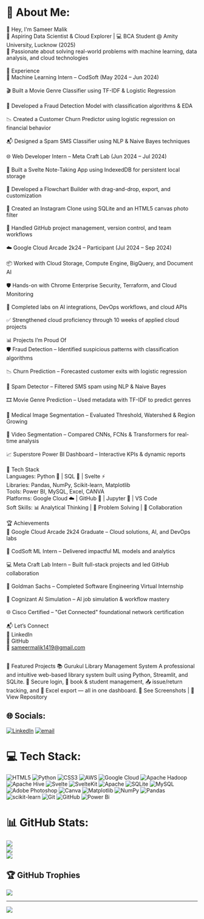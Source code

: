 # 💫 About Me:
👋 Hey, I'm Sameer Malik<br>🚀 Aspiring Data Scientist & Cloud Explorer | 💻 BCA Student @ Amity University, Lucknow (2025)<br>🔬 Passionate about solving real-world problems with machine learning, data analysis, and cloud technologies<br><br>💼 Experience<br>🧠 Machine Learning Intern – CodSoft (May 2024 – Jun 2024)<br><br>🎬 Built a Movie Genre Classifier using TF-IDF & Logistic Regression<br><br>🔐 Developed a Fraud Detection Model with classification algorithms & EDA<br><br>📉 Created a Customer Churn Predictor using logistic regression on financial behavior<br><br>📬 Designed a Spam SMS Classifier using NLP & Naive Bayes techniques<br><br>🌐 Web Developer Intern – Meta Craft Lab (Jun 2024 – Jul 2024)<br><br>📝 Built a Svelte Note-Taking App using IndexedDB for persistent local storage<br><br>🔁 Developed a Flowchart Builder with drag-and-drop, export, and customization<br><br>📸 Created an Instagram Clone using SQLite and an HTML5 canvas photo filter<br><br>🔧 Handled GitHub project management, version control, and team workflows<br><br>☁️ Google Cloud Arcade 2k24 – Participant (Jul 2024 – Sep 2024)<br><br>📦 Worked with Cloud Storage, Compute Engine, BigQuery, and Document AI<br><br>🛡️ Hands-on with Chrome Enterprise Security, Terraform, and Cloud Monitoring<br><br>🤖 Completed labs on AI integrations, DevOps workflows, and cloud APIs<br><br>✅ Strengthened cloud proficiency through 10 weeks of applied cloud projects<br><br>📊 Projects I’m Proud Of<br>🛡️ Fraud Detection – Identified suspicious patterns with classification algorithms<br><br>📉 Churn Prediction – Forecasted customer exits with logistic regression<br><br>📨 Spam Detector – Filtered SMS spam using NLP & Naive Bayes<br><br>🎞️ Movie Genre Prediction – Used metadata with TF-IDF to predict genres<br><br>🧠 Medical Image Segmentation – Evaluated Threshold, Watershed & Region Growing<br><br>🎥 Video Segmentation – Compared CNNs, FCNs & Transformers for real-time analysis<br><br>📈 Superstore Power BI Dashboard – Interactive KPIs & dynamic reports<br><br>🧰 Tech Stack<br>Languages: Python 🐍 | SQL 🧾 | Svelte ⚡<br>Libraries: Pandas, NumPy, Scikit-learn, Matplotlib<br>Tools: Power BI, MySQL, Excel, CANVA<br>Platforms: Google Cloud ☁️ | GitHub 🐙 | Jupyter 📓 | VS Code<br>Soft Skills: 📊 Analytical Thinking | 🧩 Problem Solving | 🤝 Collaboration<br><br>🏆 Achievements<br>🏅 Google Cloud Arcade 2k24 Graduate – Cloud solutions, AI, and DevOps labs<br><br>💼 CodSoft ML Intern – Delivered impactful ML models and analytics<br><br>💻 Meta Craft Lab Intern – Built full-stack projects and led GitHub collaboration<br><br>🧠 Goldman Sachs – Completed Software Engineering Virtual Internship<br><br>🤖 Cognizant AI Simulation – AI job simulation & workflow mastery<br><br>🌐 Cisco Certified – "Get Connected" foundational network certification<br><br>📬 Let’s Connect<br>🔗 LinkedIn<br>📂 GitHub<br>📧 sameermalik1419@gmail.com<br><br>

📂 Featured Projects
📚 Gurukul Library Management System
A professional and intuitive web-based library system built using Python, Streamlit, and SQLite.
🔐 Secure login, 📖 book & student management, 📤 issue/return tracking, and 📁 Excel export — all in one dashboard.
🔗 See Screenshots | 📂 View Repository




## 🌐 Socials:
[![LinkedIn](https://img.shields.io/badge/LinkedIn-%230077B5.svg?logo=linkedin&logoColor=white)](https://linkedin.com/in/https://www.linkedin.com/in/sameer-malik-b5b8772b9/) [![email](https://img.shields.io/badge/Email-D14836?logo=gmail&logoColor=white)](mailto:sameermalik1419@gmail.com) 

# 💻 Tech Stack:
![HTML5](https://img.shields.io/badge/html5-%23E34F26.svg?style=for-the-badge&logo=html5&logoColor=white) ![Python](https://img.shields.io/badge/python-3670A0?style=for-the-badge&logo=python&logoColor=ffdd54) ![CSS3](https://img.shields.io/badge/css3-%231572B6.svg?style=for-the-badge&logo=css3&logoColor=white) ![AWS](https://img.shields.io/badge/AWS-%23FF9900.svg?style=for-the-badge&logo=amazon-aws&logoColor=white) ![Google Cloud](https://img.shields.io/badge/GoogleCloud-%234285F4.svg?style=for-the-badge&logo=google-cloud&logoColor=white) ![Apache Hadoop](https://img.shields.io/badge/Apache%20Hadoop-66CCFF?style=for-the-badge&logo=apachehadoop&logoColor=black) ![Apache Hive](https://img.shields.io/badge/Apache%20Hive-FDEE21?style=for-the-badge&logo=apachehive&logoColor=black) ![Svelte](https://img.shields.io/badge/svelte-%23f1413d.svg?style=for-the-badge&logo=svelte&logoColor=white) ![SvelteKit](https://img.shields.io/badge/sveltekit-%23ff3e00.svg?style=for-the-badge&logo=svelte&logoColor=white) ![Apache](https://img.shields.io/badge/apache-%23D42029.svg?style=for-the-badge&logo=apache&logoColor=white) ![SQLite](https://img.shields.io/badge/sqlite-%2307405e.svg?style=for-the-badge&logo=sqlite&logoColor=white) ![MySQL](https://img.shields.io/badge/mysql-4479A1.svg?style=for-the-badge&logo=mysql&logoColor=white) ![Adobe Photoshop](https://img.shields.io/badge/adobe%20photoshop-%2331A8FF.svg?style=for-the-badge&logo=adobe%20photoshop&logoColor=white) ![Canva](https://img.shields.io/badge/Canva-%2300C4CC.svg?style=for-the-badge&logo=Canva&logoColor=white) ![Matplotlib](https://img.shields.io/badge/Matplotlib-%23ffffff.svg?style=for-the-badge&logo=Matplotlib&logoColor=black) ![NumPy](https://img.shields.io/badge/numpy-%23013243.svg?style=for-the-badge&logo=numpy&logoColor=white) ![Pandas](https://img.shields.io/badge/pandas-%23150458.svg?style=for-the-badge&logo=pandas&logoColor=white) ![scikit-learn](https://img.shields.io/badge/scikit--learn-%23F7931E.svg?style=for-the-badge&logo=scikit-learn&logoColor=white) ![Git](https://img.shields.io/badge/git-%23F05033.svg?style=for-the-badge&logo=git&logoColor=white) ![GitHub](https://img.shields.io/badge/github-%23121011.svg?style=for-the-badge&logo=github&logoColor=white) ![Power Bi](https://img.shields.io/badge/power_bi-F2C811?style=for-the-badge&logo=powerbi&logoColor=black)
# 📊 GitHub Stats:
![](https://github-readme-stats.vercel.app/api?username=mrflint5&theme=dark&hide_border=false&include_all_commits=false&count_private=false)<br/>
![](https://nirzak-streak-stats.vercel.app/?user=mrflint5&theme=dark&hide_border=false)<br/>
![](https://github-readme-stats.vercel.app/api/top-langs/?username=mrflint5&theme=dark&hide_border=false&include_all_commits=false&count_private=false&layout=compact)

## 🏆 GitHub Trophies
![](https://github-profile-trophy.vercel.app/?username=mrflint5&theme=radical&no-frame=false&no-bg=true&margin-w=4)

---
[![](https://visitcount.itsvg.in/api?id=mrflint5&icon=0&color=0)](https://visitcount.itsvg.in)

<!-- Proudly created with GPRM ( https://gprm.itsvg.in ) -->
